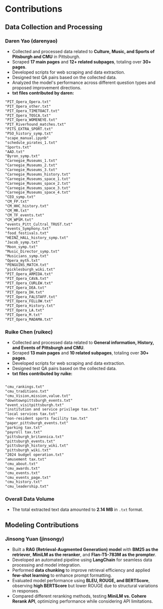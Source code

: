 # Contributions

## Data Collection and Processing

### **Daren Yao (darenyao)**

- Collected and processed data related to **Culture, Music, and Sports of Pitsburgh and CMU** in Pittsburgh.
- Scraped **17 main pages** and **12+ related subpages**, totaling over **30+ pages**.
- Developed scripts for web scraping and data extraction.
- Designed test QA pairs based on the collected data.
- Analyzed the model's performance across different question types and proposed improvement directions.
- **txt files contributed by daren:**

``` txt
"PIT_Opera_Opera.txt"
"PIT_Opera_other.txt"
"PIT_Opera_TIMETOACT.txt"
"PIT_Opera_TOSCA.txt"
"PIT_Opera_WOMENEYE.txt"
"PIT_Riverhound_matches.txt"
"PITS_EXTRA_SPORT.txt"
"PSO_history_symp.txt"
"scape_manual.ipynb"
"schedule_pirates_1.txt"
"Sports.txt"
"AAD.txt"
"Byron_symp.txt"
"Carnegie_Museums_1.txt"
"Carnegie_Museums_2.txt"
"Carnegie_Museums_3.txt"
"Carnegie_Museums_history.txt"
"Carnegie_Museums_space_1.txt"
"Carnegie_Museums_space_2.txt"
"Carnegie_Museums_space_3.txt"
"Carnegie_Museums_space_4.txt"
"CEO_symp.txt"
"CM_FP.txt"
"CM_HHC_history.txt"
"CM_MR.txt"
"CM_TF_events.txt"
"CM_WPSM.txt"
"events_Pitt_Cultral_TRUST.txt"
"events_Symphony.txt"
"food_festivals.txt"
"HEINZ_HALL_history_symp.txt"
"Jacob_symp.txt"
"Moon_symp.txt"
"Music_Director_symp.txt"
"Musicians_symp.txt"
"Opera_myth.txt"
"PENGUINS_MATCH.txt"
"picklesburgh_wiki.txt"
"PIT_Opera_ARMIDA.txt"
"PIT_Opera_CAVA.txt"
"PIT_Opera_CURLEW.txt"
"PIT_Opera_DEA.txt"
"PIT_Opera_DH.txt"
"PIT_Opera_FALSTAFF.txt"
"PIT_Opera_FELLOW.txt"
"PIT_Opera_History.txt"
"PIT_Opera_LA.txt"
"PIT_Opera_M.txt"
"PIT_Opera_MADAMA.txt"
```

### **Ruike Chen (ruikec)**

- Collected and processed data related to **General information, History, and Events of Pittsburgh and CMU**.
- Scraped **13 main pages** and **10 related subpages**, totaling over **30+ pages**.
- Developed scripts for web scraping and data extraction.
- Designed test QA pairs based on the collected data.
- **txt files contributed by ruike:**  

``` txt

"cmu_rankings.txt"
"cmu_traditions.txt"
"cmu_Vision,mission,value.txt"
"downtownpittsburgh_events.txt"
"event_visitpittsburgh.txt"
"institution and service privilege tax.txt"
"local services tax.txt"
"non-resident sports facility tax.txt"
"paper_pittsburgh_events.txt"
"parking tax.txt"
"payroll tax.txt"
"pittsburgh_britannica.txt"
"pittsburgh_events.txt"
"pittsburgh_history_wiki.txt"
"pittsburgh_wiki.txt"
"2024 budget operation.txt"
"amusement tax.txt"
"cmu_about.txt"
"cmu_awards.txt"
"cmu_events.txt"
"cmu_events_page.txt"
"cmu_history.txt"
"cmu_leadership.txt"
```

### **Overall Data Volume**

- The total extracted text data amounted to **2.14 MB** in `.txt` format.

## Modeling Contributions

### **Jinsong Yuan (jinsongy)**

- Built a **RAG (Retrieval-Augmented Generation) model** with **BM25 as the retriever**, **MiniLM as the reranker**, and **Flan-T5-783M as the prompter**.
- Developed an automated pipeline using **LangChain** for seamless data processing and model integration.
- Performed **data chunking** to improve retrieval efficiency and applied **few-shot learning** to enhance prompt formatting.
- Evaluated model performance using **BLEU, ROUGE, and BERTScore**, observing **high BERTScore** but lower ROUGE due to structural variations in responses.
- Compared different reranking methods, testing **MiniLM vs. Cohere Rerank API**, optimizing performance while considering API limitations.
